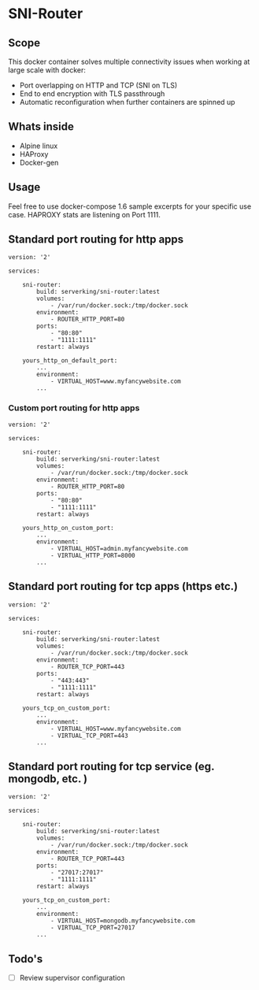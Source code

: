 # SNI-Router

## Scope
This docker container solves multiple connectivity issues when working at large scale with docker:
- Port overlapping on HTTP and TCP (SNI on TLS)
- End to end encryption with TLS passthrough
- Automatic reconfiguration when further containers are spinned up

##  Whats inside
- Alpine linux
- HAProxy 
- Docker-gen

## Usage
Feel free to use docker-compose 1.6 sample excerpts for your specific use case. HAPROXY stats are listening on Port 1111.

## Standard port routing for http apps

```
version: '2'

services:

    sni-router:
        build: serverking/sni-router:latest
        volumes:
            - /var/run/docker.sock:/tmp/docker.sock
        environment:
            - ROUTER_HTTP_PORT=80
        ports:
            - "80:80"
            - "1111:1111"
        restart: always

    yours_http_on_default_port:
        ...
        environment:
            - VIRTUAL_HOST=www.myfancywebsite.com
        ...
```
### Custom port routing for http apps
```
version: '2'

services:

    sni-router:
        build: serverking/sni-router:latest
        volumes:
            - /var/run/docker.sock:/tmp/docker.sock
        environment:
            - ROUTER_HTTP_PORT=80
        ports:
            - "80:80"
            - "1111:1111"
        restart: always

    yours_http_on_custom_port:
        ...
        environment:
            - VIRTUAL_HOST=admin.myfancywebsite.com
            - VIRTUAL_HTTP_PORT=8000
        ...
```
## Standard port routing for tcp apps (https etc.)
```
version: '2'

services:

    sni-router:
        build: serverking/sni-router:latest
        volumes:
            - /var/run/docker.sock:/tmp/docker.sock
        environment:
            - ROUTER_TCP_PORT=443
        ports:
            - "443:443"
            - "1111:1111"
        restart: always

    yours_tcp_on_custom_port:
        ...
        environment:
            - VIRTUAL_HOST=www.myfancywebsite.com
            - VIRTUAL_TCP_PORT=443
        ...
```
## Standard port routing for tcp service (eg. mongodb, etc. )
```
version: '2'

services:

    sni-router:
        build: serverking/sni-router:latest
        volumes:
            - /var/run/docker.sock:/tmp/docker.sock
        environment:
            - ROUTER_TCP_PORT=443
        ports:
            - "27017:27017"
            - "1111:1111"
        restart: always

    yours_tcp_on_custom_port:
        ...
        environment:
            - VIRTUAL_HOST=mongodb.myfancywebsite.com
            - VIRTUAL_TCP_PORT=27017
        ...
```

## Todo's
- [ ] Review supervisor configuration
